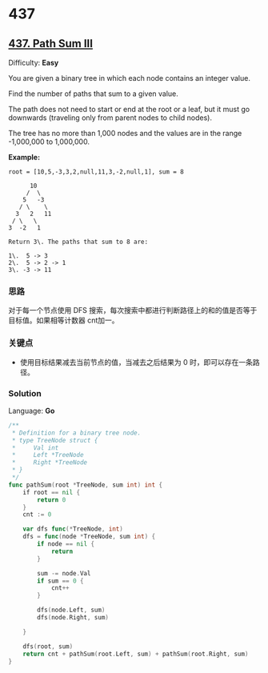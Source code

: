 # 437

## [437\. Path Sum III](https://leetcode.com/problems/path-sum-iii/)

Difficulty: **Easy**


You are given a binary tree in which each node contains an integer value.

Find the number of paths that sum to a given value.

The path does not need to start or end at the root or a leaf, but it must go downwards (traveling only from parent nodes to child nodes).

The tree has no more than 1,000 nodes and the values are in the range -1,000,000 to 1,000,000.

**Example:**

```
root = [10,5,-3,3,2,null,11,3,-2,null,1], sum = 8

      10
     /  \
    5   -3
   / \    \
  3   2   11
 / \   \
3  -2   1

Return 3\. The paths that sum to 8 are:

1\.  5 -> 3
2\.  5 -> 2 -> 1
3\. -3 -> 11
```
### 思路
对于每一个节点使用 DFS 搜索，每次搜索中都进行判断路径上的和的值是否等于目标值。如果相等计数器 cnt加一。
### 关键点
- 使用目标结果减去当前节点的值，当减去之后结果为 0 时，即可以存在一条路径。

### Solution

Language: **Go**

```go
/**
 * Definition for a binary tree node.
 * type TreeNode struct {
 *     Val int
 *     Left *TreeNode
 *     Right *TreeNode
 * }
 */
func pathSum(root *TreeNode, sum int) int {
    if root == nil {
		return 0
	}
	cnt := 0

	var dfs func(*TreeNode, int)
	dfs = func(node *TreeNode, sum int) {
		if node == nil {
			return
		}

		sum -= node.Val
		if sum == 0 {
			cnt++
		}

		dfs(node.Left, sum)
		dfs(node.Right, sum)

	}

	dfs(root, sum)
	return cnt + pathSum(root.Left, sum) + pathSum(root.Right, sum)
}
```